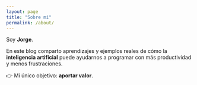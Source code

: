 ```yaml
---
layout: page
title: "Sobre mí"
permalink: /about/
---
```


Soy **Jorge**.  

En este blog comparto aprendizajes y ejemplos reales de cómo la **inteligencia artificial** puede ayudarnos a programar con más productividad y menos frustraciones.  

👉 Mi único objetivo: **aportar valor**.  
